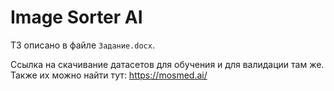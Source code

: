 # Image Sorter AI

ТЗ описано в файле `Задание.docx`.

Ссылка на скачивание датасетов для обучения и для валидации там же. Также их можно найти тут: https://mosmed.ai/


